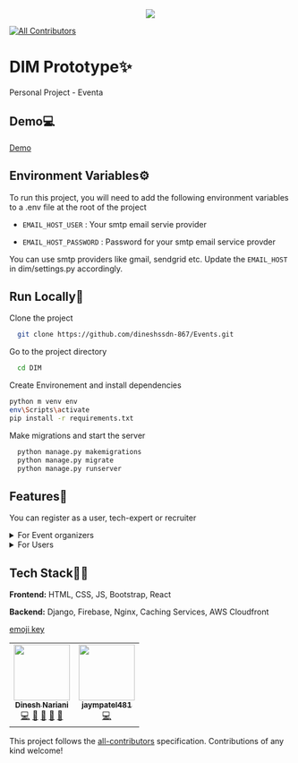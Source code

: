 <div align="center">
  
<img src="https://ds-ja-eventa.herokuapp.com/static/images/ds.png">
  
</div>

<!-- ALL-CONTRIBUTORS-BADGE:START - Do not remove or modify this section -->

[![All Contributors](https://img.shields.io/badge/all_contributors-7-orange.svg?style=flat-square)](#contributors-)

<!-- ALL-CONTRIBUTORS-BADGE:END -->

# DIM Prototype✨

Personal Project - Eventa 

## Demo💻

[Demo](https://ds-ja-eventa.herokuapp.com/)

## Environment Variables⚙

To run this project, you will need to add the following environment variables to a .env file at the root of the project

- `EMAIL_HOST_USER` : Your smtp email servie provider

- `EMAIL_HOST_PASSWORD` : Password for your smtp email service provder

You can use smtp providers like gmail, sendgrid etc. Update the `EMAIL_HOST` in dim/settings.py accordingly.

## Run Locally🚀

Clone the project

```bash
  git clone https://github.com/dineshssdn-867/Events.git
```

Go to the project directory

```bash
  cd DIM
```

Create Environement and install dependencies

```bash
python m venv env
env\Scripts\activate
pip install -r requirements.txt
```

Make migrations and start the server

```bash
  python manage.py makemigrations
  python manage.py migrate
  python manage.py runserver
```

## Features🧾

You can register as a user, tech-expert or recruiter

<details>
  <summary>For Event organizers</summary>
 
  - Register as a event organizer
  - Post Events, Update Events, Delete Events
  - Advertise your events
  - Post a rating review
  - Post a blog
</details>

<details>
  <summary>For Users</summary>
  
  - Register for event
  - Rate Event
  - Post a rating review
  - Post a blog
</details>


## Tech Stack👨‍💻

**Frontend:** HTML, CSS, JS, Bootstrap, React

**Backend:** Django, Firebase, Nginx, Caching Services, AWS Cloudfront

[emoji key](https://allcontributors.org/docs/en/emoji-key)

<!-- ALL-CONTRIBUTORS-LIST:START - Do not remove or modify this section -->
<!-- prettier-ignore-start -->
<!-- markdownlint-disable -->
<table>
  <tr>
    <td align="center"><a href="https://github.com/dineshssdn-867"><img src="https://avatars.githubusercontent.com/u/56934712?v=4?s=100" width="100px;" alt=""/><br /><sub><b>Dinesh Nariani</b></sub></a><br /><a href="https://github.com/dineshssdn-867/DIM/commits?author=dineshssdn-867" title="Code">💻</a> <a href="https://github.com/dineshssdn-867/DIM/commits?author=dineshssdn-867" title="Documentation">📖</a> <a href="#design-dineshssdn-867" title="Design">🎨</a> <a href="#maintenance-dineshssdn-867" title="Maintenance">🚧</a> <a href="#projectManagement-dineshssdn-867" title="Project Management">📆</a></td>
    <td align="center"><a href="https://github.com/jaympatel481"><img src="https://avatars.githubusercontent.com/u/70288062?v=4?s=100" width="100px;" alt=""/><br /><sub><b>jaympatel481</b></sub></a><br /><a href="https://github.com/vinaykakkad/DIM/commits?author=jaympatel481" title="Code">💻</a></td>
  </tr>
</table>

<!-- markdownlint-restore -->
<!-- prettier-ignore-end -->

<!-- ALL-CONTRIBUTORS-LIST:END -->

This project follows the [all-contributors](https://github.com/all-contributors/all-contributors) specification. Contributions of any kind welcome!
